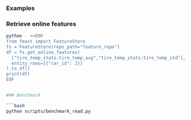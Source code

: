### Examples


### Retrieve online features

```bash
python - <<EOF
from feast import FeatureStore
fs = FeatureStore(repo_path="feature_repo")
df = fs.get_online_features(
  ["tire_temp_stats:tire_temp_avg","tire_temp_stats:tire_temp_std"],
  entity_rows=[{"car_id": 2}]
).to_df()
print(df)
EOF


### Benchmark

```bash
python scripts/benchmark_read.py
